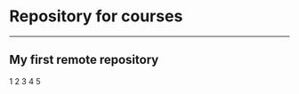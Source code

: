 # Repository for courses


---------------------------------------------------------------------------------------------------------
My first remote repository
---------------------------------------------------------------------------------------------------------
1
2
3
4
5
